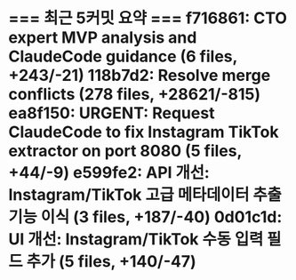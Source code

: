 === 최근 5커밋 요약 ===
f716861: CTO expert MVP analysis and ClaudeCode guidance (6 files, +243/-21)
118b7d2: Resolve merge conflicts (278 files, +28621/-815)
ea8f150: URGENT: Request ClaudeCode to fix Instagram TikTok extractor on port 8080 (5 files, +44/-9)
e599fe2: API 개선: Instagram/TikTok 고급 메타데이터 추출 기능 이식 (3 files, +187/-40)
0d01c1d: UI 개선: Instagram/TikTok 수동 입력 필드 추가 (5 files, +140/-47)
=======================
